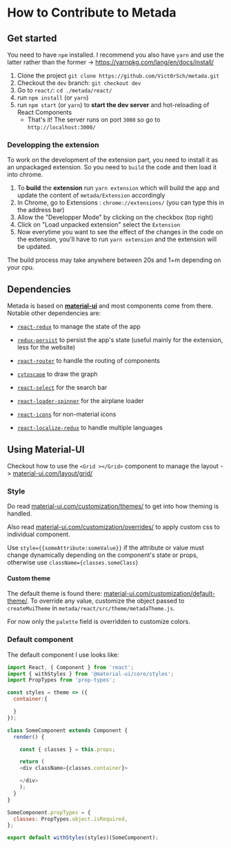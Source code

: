 # How to Contribute to Metada

## Get started

You need to have `npm` installed. I recommend you also have `yarn` and use the latter rather than the former -> https://yarnpkg.com/lang/en/docs/install/

1. Clone the project `git clone https://github.com/Vict0rSch/metada.git`
2. Checkout the `dev` branch: `git checkout dev`
3. Go to `react/`: `cd ./metada/react/`
4. run `npm install` (or `yarn`)
5. run `npm start` (or `yarn`) to **start the dev server** and hot-reloading of React Components
    * That's it! The server runs on port `3000` so go to `http://localhost:3000/`

### Developping the extension

To work on the development of the extension part, you need to install it as an unpackaged extension. So you need to `build` the code and then load it into chrome.

1. To **build** the **extension** run `yarn extension` which will build the app and update the content of `metada/Extension` accordingly
2. In Chrome, go to Extensions : `chrome://extensions/` (you can type this in the address bar)
3. Allow the "Developper Mode" by clicking on the checkbox (top right)
4. Click on "Load unpacked extension" select the `Extension`
5. Now everytime you want to see the effect of the changes in the code on the extension, you'll have to run `yarn extension` and the extension will be updated. 

The build process may take anywhere between 20s and 1+m depending on your cpu.

## Dependencies

Metada is based on [**material-ui**](https://material-ui.com/) and most components come from there. Notable other dependencies are:

* [`react-redux`](https://github.com/reduxjs/react-redux) to manage the state of the app
* [`redux-persist`](https://github.com/rt2zz/redux-persist) to persist the app's state (useful mainly for the extension, less for the website)
* [`react-router`](https://github.com/ReactTraining/react-router) to handle the routing of components
* [`cytoscape`](https://js.cytoscape.org/) to draw the graph

* [`react-select`](https://react-select.com/) for the search bar
* [`react-loader-spinner`](https://github.com/mhnpd/react-loader-spinner) for the airplane loader
* [`react-icons`](http://react-icons.benjamintatum.com/all) for non-material icons
* [`react-localize-redux`](https://github.com/ryandrewjohnson/react-localize-redux/) to handle multiple languages

## Using Material-UI

Checkout how to use the `<Grid ></Grid>` component to manage the layout -> [material-ui.com/layout/grid/](https://material-ui.com/layout/grid/)

### Style

Do read [material-ui.com/customization/themes/](https://material-ui.com/customization/themes/) to get into how theming is handled.

Also read [material-ui.com/customization/overrides/](https://material-ui.com/customization/overrides/) to apply custom css to individual component.

Use `style={{someAttribute:someValue}}` if the attribute or value must change dynamically depending on the component's state or props, otherwise use `className={classes.someClass}`

#### Custom theme

The default theme is found there: [material-ui.com/customization/default-theme/](https://material-ui.com/customization/default-theme/).
To override any value, customize the object passed to `createMuiTheme` in `metada/react/src/theme/metadaTheme.js`.

For now only the `palette` field is overridden to customize colors.

### Default component

The default component I use looks like:

```javascript
import React, { Component } from 'react';
import { withStyles } from '@material-ui/core/styles';
import PropTypes from 'prop-types';

const styles = theme => ({
  container:{

  }
});

class SomeComponent extends Component {
  render() {

    const { classes } = this.props;

    return (
    <div className={classes.container}>

    </div>
    );
  }
}

SomeComponent.propTypes = {
  classes: PropTypes.object.isRequired,
};

export default withStyles(styles)(SomeComponent);

```